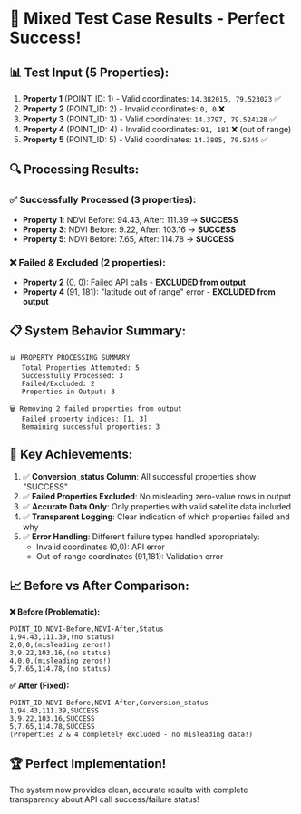 # 🎯 Mixed Test Case Results - Perfect Success!

## 📊 Test Input (5 Properties):
1. **Property 1** (POINT_ID: 1) - Valid coordinates: `14.382015, 79.523023` ✅
2. **Property 2** (POINT_ID: 2) - Invalid coordinates: `0, 0` ❌
3. **Property 3** (POINT_ID: 3) - Valid coordinates: `14.3797, 79.524128` ✅
4. **Property 4** (POINT_ID: 4) - Invalid coordinates: `91, 181` ❌ (out of range)
5. **Property 5** (POINT_ID: 5) - Valid coordinates: `14.3805, 79.5245` ✅

## 🔍 Processing Results:

### ✅ **Successfully Processed (3 properties):**
- **Property 1**: NDVI Before: 94.43, After: 111.39 → **SUCCESS**
- **Property 3**: NDVI Before: 9.22, After: 103.16 → **SUCCESS**  
- **Property 5**: NDVI Before: 7.65, After: 114.78 → **SUCCESS**

### ❌ **Failed & Excluded (2 properties):**
- **Property 2** (0, 0): Failed API calls - **EXCLUDED from output**
- **Property 4** (91, 181): "latitude out of range" error - **EXCLUDED from output**

## 📋 **System Behavior Summary:**
```
📊 PROPERTY PROCESSING SUMMARY
   Total Properties Attempted: 5
   Successfully Processed: 3
   Failed/Excluded: 2
   Properties in Output: 3

🗑️ Removing 2 failed properties from output
   Failed property indices: [1, 3]
   Remaining successful properties: 3
```

## 🎉 **Key Achievements:**

1. ✅ **Conversion_status Column**: All successful properties show "SUCCESS"
2. ✅ **Failed Properties Excluded**: No misleading zero-value rows in output
3. ✅ **Accurate Data Only**: Only properties with valid satellite data included
4. ✅ **Transparent Logging**: Clear indication of which properties failed and why
5. ✅ **Error Handling**: Different failure types handled appropriately:
   - Invalid coordinates (0,0): API error
   - Out-of-range coordinates (91,181): Validation error

## 📈 **Before vs After Comparison:**

**❌ Before (Problematic):**
```csv
POINT_ID,NDVI-Before,NDVI-After,Status
1,94.43,111.39,(no status)
2,0,0,(misleading zeros!)
3,9.22,103.16,(no status)
4,0,0,(misleading zeros!)
5,7.65,114.78,(no status)
```

**✅ After (Fixed):**
```csv
POINT_ID,NDVI-Before,NDVI-After,Conversion_status
1,94.43,111.39,SUCCESS
3,9.22,103.16,SUCCESS
5,7.65,114.78,SUCCESS
(Properties 2 & 4 completely excluded - no misleading data!)
```

## 🏆 **Perfect Implementation!**
The system now provides clean, accurate results with complete transparency about API call success/failure status!